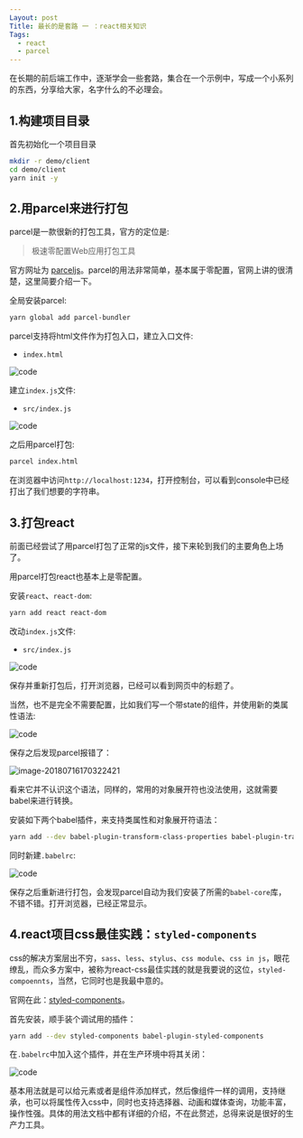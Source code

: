 ```yaml
---
Layout: post
Title: 最长的是套路 一 ：react相关知识
Tags:
  - react
  - parcel
---
```


在长期的前后端工作中，逐渐学会一些套路，集合在一个示例中，写成一个小系列的东西，分享给大家，名字什么的不必理会。

## 1.构建项目目录

首先初始化一个项目目录

```bash
mkdir -r demo/client
cd demo/client
yarn init -y
```

## 2.用parcel来进行打包

parcel是一款很新的打包工具，官方的定位是:

>   极速零配置Web应用打包工具

官方网址为 [parceljs](https://parceljs.org/)。parcel的用法非常简单，基本属于零配置，官网上讲的很清楚，这里简要介绍一下。

全局安装parcel:

```bash
yarn global add parcel-bundler
```

parcel支持将html文件作为打包入口，建立入口文件:

-   `index.html`

![code](https://ws1.sinaimg.cn/large/006tKfTcgy1ftbshw7ka3j318m0l6wh5.jpg)

建立`index.js`文件:

-   `src/index.js`

![code](https://ws2.sinaimg.cn/large/006tKfTcgy1ftbsm38qz6j318m0663z1.jpg)

之后用parcel打包:

```bash
parcel index.html
```

在浏览器中访问`http://localhost:1234`，打开控制台，可以看到console中已经打出了我们想要的字符串。

## 3.打包react

前面已经尝试了用parcel打包了正常的js文件，接下来轮到我们的主要角色上场了。

用parcel打包react也基本上是零配置。

安装`react`、`react-dom`:

```bash
yarn add react react-dom
```

改动`index.js`文件:

-   `src/index.js`

![code](https://ws3.sinaimg.cn/large/006tKfTcgy1ftbt11lr9zj318m0f640g.jpg)

保存并重新打包后，打开浏览器，已经可以看到网页中的标题了。

当然，也不是完全不需要配置，比如我们写一个带state的组件，并使用新的类属性语法:

![code](https://ws2.sinaimg.cn/large/006tKfTcgy1ftbt87mghwj318m0vogp5.jpg)

保存之后发现parcel报错了：

![image-20180716170322421](https://ws2.sinaimg.cn/large/006tKfTcgy1ftbt8vyhxrj30z60bqacj.jpg)

看来它并不认识这个语法，同样的，常用的对象展开符也没法使用，这就需要babel来进行转换。

安装如下两个babel插件，来支持类属性和对象展开符语法：

```bash
yarn add --dev babel-plugin-transform-class-properties babel-plugin-transform-object-rest-spread
```

同时新建`.babelrc`:

![code](https://ws2.sinaimg.cn/large/006tKfTcgy1ftbte561kjj318m0dojst.jpg)

保存之后重新进行打包，会发现parcel自动为我们安装了所需的`babel-core`库，不错不错。打开浏览器，已经正常显示。

## 4.react项目css最佳实践：`styled-components`

css的解决方案层出不穷，`sass`、`less`、`stylus`、`css module`、`css in js`，眼花缭乱，而众多方案中，被称为react-css最佳实践的就是我要说的这位，`styled-compoennts`，当然，它同时也是我最中意的。

官网在此：[styled-components](https://www.styled-components.com/)。

首先安装，顺手装个调试用的插件：

```bash
yarn add --dev styled-components babel-plugin-styled-components
```

在`.babelrc`中加入这个插件，并在生产环境中将其关闭：

![code](https://ws2.sinaimg.cn/large/006tKfTcgy1ftbvfyr9g3j318m0u6q6l.jpg)

基本用法就是可以给元素或者是组件添加样式，然后像组件一样的调用，支持继承，也可以将属性传入css中，同时也支持选择器、动画和媒体查询，功能丰富，操作性强。具体的用法文档中都有详细的介绍，不在此赘述，总得来说是很好的生产力工具。





